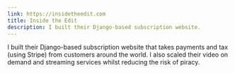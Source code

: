 ```yaml
---
link: https://insidetheedit.com
title: Inside the Edit
description: I built their Django-based subscription website.
---
```


I built their Django-based subscription website that takes payments and tax (using
Stripe) from customers around the world. I also scaled their video on demand and
streaming services whilst reducing the risk of piracy.
